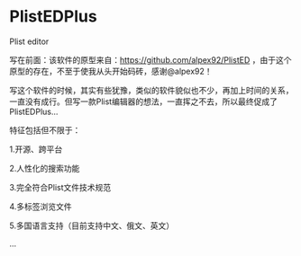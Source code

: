 # PlistEDPlus
Plist editor

写在前面：该软件的原型来自：https://github.com/alpex92/PlistED  ，由于这个原型的存在，不至于使我从头开始码砖，感谢@alpex92！

写这个软件的时候，其实有些犹豫，类似的软件貌似也不少，再加上时间的关系，一直没有成行。但写一款Plist编辑器的想法，一直挥之不去，所以最终促成了PlistEDPlus...

特征包括但不限于：

1.开源、跨平台

2.人性化的搜索功能

3.完全符合Plist文件技术规范

4.多标签浏览文件

5.多国语言支持（目前支持中文、俄文、英文）

...



